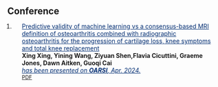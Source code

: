 <h2 id="publications" style="margin: 0 10px 0;">Conference</h2>

<div class="publications">
<ol class="bibliography">


<li>
<!-- <div class="pub-row"> -->
  <!-- <div class="col-sm-3 abbr" style="position: relative;padding-right: 15px;padding-left: 15px;">
    <img src="assets/img/nips2023.png" class="teaser img-fluid z-depth-1">
    <abbr class="badge">arXiv</abbr>
  </div> -->

  <div class="col-sm-9" style="position: relative;padding-right: 15px;padding-left: 20px;">
    <div class="title"><a href="https://www.oarsijournal.com/article/S1063-4584(24)00544-2/abstract" style="color:#002D72">Predictive validity of machine learning vs a consensus-based MRI definition of osteoarthritis combined with radiographic osteoarthritis for the progression of cartilage loss, knee symptoms and total knee replacement </a></div>
    <div class="author"><strong>Xing Xing, Yining Wang, Ziyuan Shen,Flavia Cicuttini, Graeme Jones, Dawn Aitken, Guoqi Cai</strong></div>
    <div class="periodical"><a href="https://www.oarsijournal.com/article/S1063-4584(24)00544-2/abstract" style="color:#002D72"><em>has been presented on <strong>OARSI</strong>, Apr. 2024.</em></div>
    <div class="links">
    <!-- <a href="https://arxiv.org/abs/2306.06534" class="btn btn-sm z-depth-0" role="button" target="_blank" style="font-size:12px;">Website</a> -->
      <a href="https://www.oarsijournal.com/article/S1063-4584(24)00544-2/abstract" class="btn btn-sm z-depth-0" role="button" target="_blank" style="font-size:12px;">PDF</a>
      <!-- <a href="https://github.com/Hanchao-Zhang/KTensors" class="btn btn-sm z-depth-0" role="button" target="_blank" style="font-size:12px;">GitHub</a>
      <a href="https://pypi.org/project/KTensors/" class="btn btn-sm z-depth-0" role="button" target="_blank" style="font-size:12px;">Package</a>
      <a href="assets/files/KTensors.bib" class="btn btn-sm z-depth-0" role="button" target="_blank" style="font-size:12px;">BibTeX</a> -->
      <!-- <strong><i style="color:#7b5aa6">arXiv.org</i></strong> -->
    <!-- </div> -->
  <!-- </div> -->
<!-- </div>
</li> -->




<br>

<!-- </ol> -->
</div>
